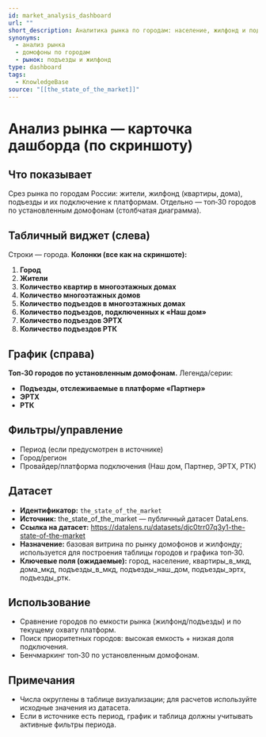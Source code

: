 ```yaml
---
id: market_analysis_dashboard
url: ""
short_description: Аналитика рынка по городам: население, жилфонд и подъезды с разбивкой по платформам; топ-30 городов по установленным домофонам.
synonyms:
  - анализ рынка
  - домофоны по городам
  - рынок: подъезды и жилфонд
type: dashboard
tags:
  - KnowledgeBase
source: "[[the_state_of_the_market]]"
---
```

# Анализ рынка — карточка дашборда (по скриншоту)

## Что показывает
Срез рынка по городам России: жители, жилфонд (квартиры, дома), подъезды и их подключение к платформам. Отдельно — топ‑30 городов по установленным домофонам (столбчатая диаграмма).

## Табличный виджет (слева)
Строки — города. **Колонки (все как на скриншоте):**
1. **Город**
2. **Жители**
3. **Количество квартир в многоэтажных домах**
4. **Количество многоэтажных домов**
5. **Количество подъездов в многоэтажных домах**
6. **Количество подъездов, подключенных к «Наш дом»**
7. **Количество подъездов ЭРТХ**
8. **Количество подъездов РТК**

## График (справа)
**Топ‑30 городов по установленным домофонам.** Легенда/серии:
- **Подъезды, отслеживаемые в платформе «Партнер»**
- **ЭРТХ**
- **РТК**

## Фильтры/управление
- Период (если предусмотрен в источнике)
- Город/регион
- Провайдер/платформа подключения (Наш дом, Партнер, ЭРТХ, РТК)

## Датасет
- **Идентификатор:** `the_state_of_the_market`
- **Источник:** the_state_of_the_market — публичный датасет DataLens.
- **Ссылка на датасет:** https://datalens.ru/datasets/djc0trr07q3y1-the-state-of-the-market
- **Назначение:** базовая витрина по рынку домофонов и жилфонду; используется для построения таблицы городов и графика топ‑30.
- **Ключевые поля (ожидаемые):** город, население, квартиры_в_мкд, дома_мкд, подъезды_в_мкд, подъезды_наш_дом, подъезды_эртх, подъезды_ртк.

## Использование
- Сравнение городов по емкости рынка (жилфонд/подъезды) и по текущему охвату платформ.
- Поиск приоритетных городов: высокая емкость + низкая доля подключения.
- Бенчмаркинг топ‑30 по установленным домофонам.

## Примечания
- Числа округлены в таблице визуализации; для расчетов используйте исходные значения из датасета.
- Если в источнике есть период, график и таблица должны учитывать активные фильтры периода.
